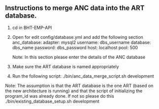 Instructions to merge ANC data into the ART database.
-------------------------------------------------------------------------------------------------------------
1. cd in BHT-EMP-API
2. Open for edit config/database.yml and add the following section
anc_database:
  adapter: mysql2
  username: dbs_username
  database: dbs_name
  password: dbs_password
  host: localhost
  pool: 500
  
   Note: In this section please enter the details of the ANC database 
3. Make sure the ART database is named appropriately
4. Run the following script:
	./bin/anc_data_merge_script.sh development

Note: The assumption is that the ART database is the one ART (based on the new architecture is running) and that the script of initializing the program_id was already done. If not so please do this
    ./bin/existing_database_setup.sh development 

